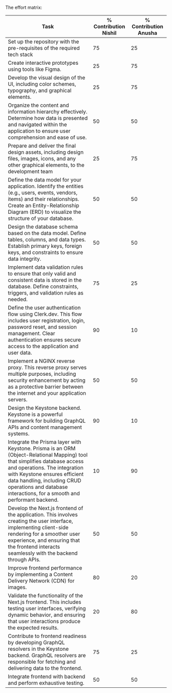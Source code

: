 The effort matrix: 

| Task                                                                                                                                            | % Contribution Nishil | % Contribution Anusha |
|-------------------------------------------------------------------------------------------------------------------------------------------------|-----------------------|------------------------|
| Set up the repository with the pre-requisites of the required tech stack                                                                        | 75                    | 25                     |
| Create interactive prototypes using tools like Figma.                                                                                            | 25                    | 75                     |
| Develop the visual design of the UI, including color schemes, typography, and graphical elements.                                                | 25                    | 75                     |
| Organize the content and information hierarchy effectively. Determine how data is presented and navigated within the application to ensure user comprehension and ease of use. | 50                    | 50                     |
| Prepare and deliver the final design assets, including design files, images, icons, and any other graphical elements, to the development team     | 25                    | 75                     |
| Define the data model for your application. Identify the entities (e.g., users, events, vendors, items) and their relationships. Create an Entity-Relationship Diagram (ERD) to visualize the structure of your database. | 50 | 50 |
| Design the database schema based on the data model. Define tables, columns, and data types. Establish primary keys, foreign keys, and constraints to ensure data integrity. | 50 | 50 |
| Implement data validation rules to ensure that only valid and consistent data is stored in the database. Define constraints, triggers, and validation rules as needed. | 75 | 25 |
| Define the user authentication flow using Clerk.dev. This flow includes user registration, login, password reset, and session management. Clear authentication ensures secure access to the application and user data. | 90 | 10 |
| Implement a NGINX reverse proxy. This reverse proxy serves multiple purposes, including security enhancement by acting as a protective barrier between the internet and your application servers. | 50 | 50 |
| Design the Keystone backend. Keystone is a powerful framework for building GraphQL APIs and content management systems. | 90 | 10 |
| Integrate the Prisma layer with Keystone. Prisma is an ORM (Object-Relational Mapping) tool that simplifies database access and operations. The integration with Keystone ensures efficient data handling, including CRUD operations and database interactions, for a smooth and performant backend. | 10 | 90 |
| Develop the Next.js frontend of the application. This involves creating the user interface, implementing client-side rendering for a smoother user experience, and ensuring that the frontend interacts seamlessly with the backend through APIs. | 50 | 50 |
| Improve frontend performance by implementing a Content Delivery Network (CDN) for images. | 80 | 20 |
| Validate the functionality of the Next.js frontend. This includes testing user interfaces, verifying dynamic behavior, and ensuring that user interactions produce the expected results. | 20 | 80 |
| Contribute to frontend readiness by developing GraphQL resolvers in the Keystone backend. GraphQL resolvers are responsible for fetching and delivering data to the frontend. | 75 | 25 |
| Integrate frontend with backend and perform exhaustive testing. | 50 | 50 |

